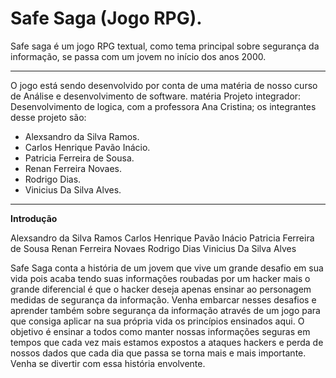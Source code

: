 # **Safe Saga (Jogo RPG).** 
Safe saga é um jogo RPG textual, como tema principal sobre segurança da informação, se passa com um jovem no início dos anos 2000.

------------


O jogo está sendo desenvolvido por conta de uma matéria de nosso curso de Análise e desenvolvimento de software.
matéria Projeto integrador: Desenvolvimento de logica, com a professora Ana Cristina;
os integrantes desse projeto são:
- Alexsandro da Silva Ramos.
-  Carlos Henrique Pavão Inácio.
- Patricia Ferreira de Sousa.
- Renan Ferreira Novaes.
- Rodrigo Dias.
- Vinicius Da Silva Alves.
 

------------
**Introdução**

Alexsandro da Silva Ramos
Carlos Henrique Pavão Inácio
Patricia Ferreira de Sousa
Renan Ferreira Novaes
Rodrigo Dias
Vinicius Da Silva Alves

Safe Saga conta a história de um jovem que vive um grande desafio em sua vida pois acaba tendo suas informações roubadas por um hacker mais o grande diferencial é que o hacker deseja apenas ensinar ao personagem medidas de segurança da informação. Venha embarcar nesses desafios e aprender também sobre segurança da informação através de um jogo para que consiga aplicar na sua própria vida os princípios ensinados aqui. 
O objetivo é ensinar a todos como manter nossas informações seguras em tempos que cada vez mais estamos expostos a ataques hackers e perda de nossos dados que cada dia que passa se torna mais e mais importante. 
Venha se divertir com essa história envolvente.

